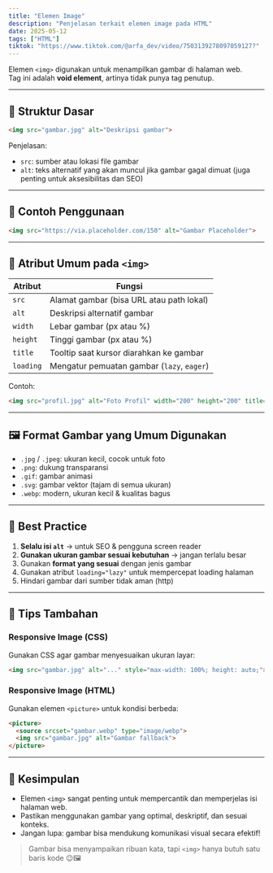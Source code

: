 ```yaml
---
title: "Elemen Image"
description: "Penjelasan terkait elemen image pada HTML"
date: 2025-05-12
tags: ["HTML"]
tiktok: "https://www.tiktok.com/@arfa_dev/video/7503139278097059127?"
---
```


Elemen `<img>` digunakan untuk menampilkan gambar di halaman web.  
Tag ini adalah **void element**, artinya tidak punya tag penutup.

---

## 🔹 Struktur Dasar

```html
<img src="gambar.jpg" alt="Deskripsi gambar">
```

Penjelasan:

- `src`: sumber atau lokasi file gambar
- `alt`: teks alternatif yang akan muncul jika gambar gagal dimuat (juga penting untuk aksesibilitas dan SEO)

---

## 🔸 Contoh Penggunaan

```html
<img src="https://via.placeholder.com/150" alt="Gambar Placeholder">
```

---

## 🧩 Atribut Umum pada `<img>`

| Atribut | Fungsi |
|--------|--------|
| `src` | Alamat gambar (bisa URL atau path lokal) |
| `alt` | Deskripsi alternatif gambar |
| `width` | Lebar gambar (px atau %) |
| `height` | Tinggi gambar (px atau %) |
| `title` | Tooltip saat kursor diarahkan ke gambar |
| `loading` | Mengatur pemuatan gambar (`lazy`, `eager`) |

Contoh:

```html
<img src="profil.jpg" alt="Foto Profil" width="200" height="200" title="Ini aku!">
```

---

## 🖼️ Format Gambar yang Umum Digunakan

- `.jpg` / `.jpeg`: ukuran kecil, cocok untuk foto
- `.png`: dukung transparansi
- `.gif`: gambar animasi
- `.svg`: gambar vektor (tajam di semua ukuran)
- `.webp`: modern, ukuran kecil & kualitas bagus

---

## 🧼 Best Practice

1. **Selalu isi `alt`** → untuk SEO & pengguna screen reader
2. **Gunakan ukuran gambar sesuai kebutuhan** → jangan terlalu besar
3. Gunakan **format yang sesuai** dengan jenis gambar
4. Gunakan atribut `loading="lazy"` untuk mempercepat loading halaman
5. Hindari gambar dari sumber tidak aman (http)

---

## 🧠 Tips Tambahan

### Responsive Image (CSS)

Gunakan CSS agar gambar menyesuaikan ukuran layar:

```html
<img src="gambar.jpg" alt="..." style="max-width: 100%; height: auto;">
```

### Responsive Image (HTML)

Gunakan elemen `<picture>` untuk kondisi berbeda:

```html
<picture>
  <source srcset="gambar.webp" type="image/webp">
  <img src="gambar.jpg" alt="Gambar fallback">
</picture>
```

---

## 🎯 Kesimpulan

- Elemen `<img>` sangat penting untuk mempercantik dan memperjelas isi halaman web.
- Pastikan menggunakan gambar yang optimal, deskriptif, dan sesuai konteks.
- Jangan lupa: gambar bisa mendukung komunikasi visual secara efektif!

> Gambar bisa menyampaikan ribuan kata, tapi `<img>` hanya butuh satu baris kode 😉🖼️
